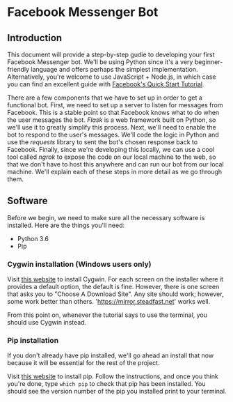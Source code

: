 # Facebook Messenger Bot

## Introduction

This document will provide a step-by-step gudie to developing your first Facebook Messenger bot. We'll be using Python since it's a very beginner-friendly language and offers perhaps the simplest implementation. Alternatively, you're welcome to use JavaScript + Node.js, in which case you can find an excellent guide with [Facebook's Quick Start Tutorial](https://developers.facebook.com/docs/messenger-platform/getting-started/quick-start/).

There are a few components that we have to set up in order to get a functional bot. First, we need to set up a server to listen for messages from Facebook. This is a stable point so that Facebook knows what to do when the user messages the bot. *Flask* is a web framework built on Python, so we'll use it to greatly simplify this process. Next, we'll need to enable the bot to respond to the user's messages. We'll code the logic in Python and use the *requests* library to sent the bot's chosen response back to Facebook. Finally, since we're developing this locally, we can use a cool tool called *ngrok* to expose the code on our local machine to the web, so that we don't have to host this anywhere and can run our bot from our local machine. We'll explain each of these steps in more detail as we go through them. 


## Software

Before we begin, we need to make sure all the necessary software is installed. Here are the things you'll need:
* Python 3.6 
* Pip


### Cygwin installation (Windows users only)

Visit [this website](https://cygwin.com/install.html) to install Cygwin.  For each screen on the installer where it provides a default option, the default is fine.  However, there is one screen that asks you to "Choose A Download Site".  Any site should work; however, some work better than others.  'https://mirror.steadfast.net' works well.

From this point on, whenever the tutorial says to use the terminal, you should use Cygwin instead.

### Pip installation
If you don't already have pip installed, we'll go ahead an install that now because it will be essential 
for the rest of the project. 

Visit [this website](https://pip.pypa.io/en/stable/installing/) to install pip. Follow the instructions, and once you 
think you're done, type `which pip` to check that pip has been installed. You should see the version number of the pip 
you installed print to your terminal.
